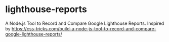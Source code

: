 # lighthouse-reports
A Node.js Tool to Record and Compare Google Lighthouse Reports. Inspired by https://css-tricks.com/build-a-node-js-tool-to-record-and-compare-google-lighthouse-reports/
